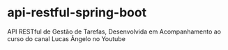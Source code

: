 # api-restful-spring-boot
API RESTful de Gestão de Tarefas, Desenvolvida em Acompanhamento ao curso do canal Lucas Ângelo no Youtube
